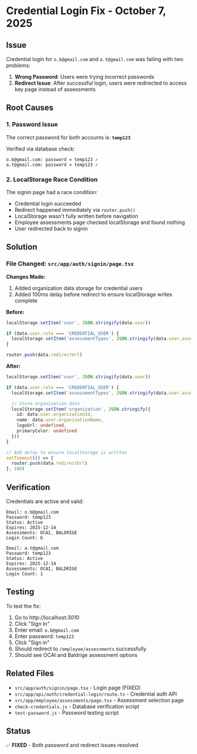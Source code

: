 # Credential Login Fix - October 7, 2025

## Issue
Credential login for `o.b@gmail.com` and `a.t@gmail.com` was failing with two problems:

1. **Wrong Password**: Users were trying incorrect passwords
2. **Redirect Issue**: After successful login, users were redirected to access key page instead of assessments

## Root Causes

### 1. Password Issue
The correct password for both accounts is: **`temp123`**

Verified via database check:
```
o.b@gmail.com: password = temp123 ✓
a.t@gmail.com: password = temp123 ✓
```

### 2. LocalStorage Race Condition
The signin page had a race condition:
- Credential login succeeded
- Redirect happened immediately via `router.push()`
- LocalStorage wasn't fully written before navigation
- Employee assessments page checked localStorage and found nothing
- User redirected back to signin

## Solution

### File Changed: `src/app/auth/signin/page.tsx`

**Changes Made:**
1. Added organization data storage for credential users
2. Added 100ms delay before redirect to ensure localStorage writes complete

**Before:**
```typescript
localStorage.setItem('user', JSON.stringify(data.user))

if (data.user.role === 'CREDENTIAL_USER') {
  localStorage.setItem('assessmentTypes', JSON.stringify(data.user.assessmentTypes))
}

router.push(data.redirectUrl)
```

**After:**
```typescript
localStorage.setItem('user', JSON.stringify(data.user))

if (data.user.role === 'CREDENTIAL_USER') {
  localStorage.setItem('assessmentTypes', JSON.stringify(data.user.assessmentTypes))

  // Store organization data
  localStorage.setItem('organization', JSON.stringify({
    id: data.user.organizationId,
    name: data.user.organizationName,
    logoUrl: undefined,
    primaryColor: undefined
  }))
}

// Add delay to ensure localStorage is written
setTimeout(() => {
  router.push(data.redirectUrl)
}, 100)
```

## Verification

Credentials are active and valid:
```
Email: o.b@gmail.com
Password: temp123
Status: Active
Expires: 2025-12-14
Assessments: OCAI, BALDRIGE
Login Count: 6

Email: a.t@gmail.com
Password: temp123
Status: Active
Expires: 2025-12-14
Assessments: OCAI, BALDRIGE
Login Count: 1
```

## Testing

To test the fix:
1. Go to http://localhost:3010
2. Click "Sign In"
3. Enter email: `o.b@gmail.com`
4. Enter password: `temp123`
5. Click "Sign in"
6. Should redirect to `/employee/assessments` successfully
7. Should see OCAI and Baldrige assessment options

## Related Files
- `src/app/auth/signin/page.tsx` - Login page (FIXED)
- `src/app/api/auth/credential-login/route.ts` - Credential auth API
- `src/app/employee/assessments/page.tsx` - Assessment selection page
- `check-credentials.js` - Database verification script
- `test-password.js` - Password testing script

## Status
✅ **FIXED** - Both password and redirect issues resolved
